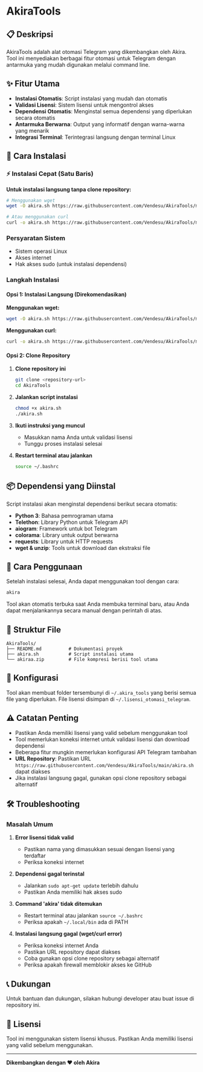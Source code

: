 # AkiraTools

## 📋 Deskripsi

AkiraTools adalah alat otomasi Telegram yang dikembangkan oleh Akira. Tool ini menyediakan berbagai fitur otomasi untuk Telegram dengan antarmuka yang mudah digunakan melalui command line.

## ✨ Fitur Utama

- **Instalasi Otomatis**: Script instalasi yang mudah dan otomatis
- **Validasi Lisensi**: Sistem lisensi untuk mengontrol akses
- **Dependensi Otomatis**: Menginstal semua dependensi yang diperlukan secara otomatis
- **Antarmuka Berwarna**: Output yang informatif dengan warna-warna yang menarik
- **Integrasi Terminal**: Terintegrasi langsung dengan terminal Linux

## 🚀 Cara Instalasi

### ⚡ Instalasi Cepat (Satu Baris)

**Untuk instalasi langsung tanpa clone repository:**

```bash
# Menggunakan wget
wget -O akira.sh https://raw.githubusercontent.com/Vendesu/AkiraTools/main/akira.sh && chmod +x akira.sh && ./akira.sh

# Atau menggunakan curl
curl -o akira.sh https://raw.githubusercontent.com/Vendesu/AkiraTools/main/akira.sh && chmod +x akira.sh && ./akira.sh
```

### Persyaratan Sistem
- Sistem operasi Linux
- Akses internet
- Hak akses sudo (untuk instalasi dependensi)

### Langkah Instalasi

#### Opsi 1: Instalasi Langsung (Direkomendasikan)

**Menggunakan wget:**
```bash
wget -O akira.sh https://raw.githubusercontent.com/Vendesu/AkiraTools/main/akira.sh && chmod +x akira.sh && ./akira.sh
```

**Menggunakan curl:**
```bash
curl -o akira.sh https://raw.githubusercontent.com/Vendesu/AkiraTools/main/akira.sh && chmod +x akira.sh && ./akira.sh
```

#### Opsi 2: Clone Repository

1. **Clone repository ini**
   ```bash
   git clone <repository-url>
   cd AkiraTools
   ```

2. **Jalankan script instalasi**
   ```bash
   chmod +x akira.sh
   ./akira.sh
   ```

3. **Ikuti instruksi yang muncul**
   - Masukkan nama Anda untuk validasi lisensi
   - Tunggu proses instalasi selesai

4. **Restart terminal atau jalankan**
   ```bash
   source ~/.bashrc
   ```

## 📦 Dependensi yang Diinstal

Script instalasi akan menginstal dependensi berikut secara otomatis:

- **Python 3**: Bahasa pemrograman utama
- **Telethon**: Library Python untuk Telegram API
- **aiogram**: Framework untuk bot Telegram
- **colorama**: Library untuk output berwarna
- **requests**: Library untuk HTTP requests
- **wget & unzip**: Tools untuk download dan ekstraksi file

## 🎯 Cara Penggunaan

Setelah instalasi selesai, Anda dapat menggunakan tool dengan cara:

```bash
akira
```

Tool akan otomatis terbuka saat Anda membuka terminal baru, atau Anda dapat menjalankannya secara manual dengan perintah di atas.

## 📁 Struktur File

```
AkiraTools/
├── README.md          # Dokumentasi proyek
├── akira.sh           # Script instalasi utama
└── akiraa.zip         # File kompresi berisi tool utama
```

## 🔧 Konfigurasi

Tool akan membuat folder tersembunyi di `~/.akira_tools` yang berisi semua file yang diperlukan. File lisensi disimpan di `~/.lisensi_otomasi_telegram`.

## ⚠️ Catatan Penting

- Pastikan Anda memiliki lisensi yang valid sebelum menggunakan tool
- Tool memerlukan koneksi internet untuk validasi lisensi dan download dependensi
- Beberapa fitur mungkin memerlukan konfigurasi API Telegram tambahan
- **URL Repository**: Pastikan URL `https://raw.githubusercontent.com/Vendesu/AkiraTools/main/akira.sh` dapat diakses
- Jika instalasi langsung gagal, gunakan opsi clone repository sebagai alternatif

## 🛠️ Troubleshooting

### Masalah Umum

1. **Error lisensi tidak valid**
   - Pastikan nama yang dimasukkan sesuai dengan lisensi yang terdaftar
   - Periksa koneksi internet

2. **Dependensi gagal terinstal**
   - Jalankan `sudo apt-get update` terlebih dahulu
   - Pastikan Anda memiliki hak akses sudo

3. **Command 'akira' tidak ditemukan**
   - Restart terminal atau jalankan `source ~/.bashrc`
   - Periksa apakah `~/.local/bin` ada di PATH

4. **Instalasi langsung gagal (wget/curl error)**
   - Periksa koneksi internet Anda
   - Pastikan URL repository dapat diakses
   - Coba gunakan opsi clone repository sebagai alternatif
   - Periksa apakah firewall memblokir akses ke GitHub

## 📞 Dukungan

Untuk bantuan dan dukungan, silakan hubungi developer atau buat issue di repository ini.

## 📄 Lisensi

Tool ini menggunakan sistem lisensi khusus. Pastikan Anda memiliki lisensi yang valid sebelum menggunakan.

---

**Dikembangkan dengan ❤️ oleh Akira**